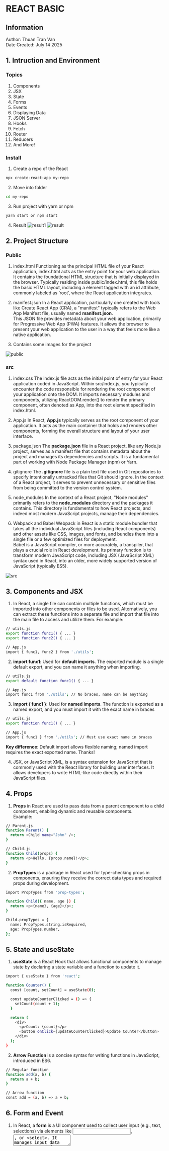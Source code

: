 # REACT BASIC

## Information
Author: Thuan Tran Van     
Date Created: July 14 2025

## 1. Intruction and Environment
### Topics
1. Components
2. JSX
3. State
4. Forms
5. Events
6. Displaying Data
7. JSON Server
8. Hooks
9. Fetch
10. Router
11. Reducers
12. And More!

### Install
1. Create a repo of the React
```bash
npx create-react-app my-repo
```
2. Move into folder
```bash
cd my-repo
```
3. Run project with yarn or npm
```bash
yarn start or npm start
```
4. Result
![result1](public/result1.png)
![result](public/result.png)

## 2. Project Structure
### Public
1. index.html
Functioning as the principal HTML file of your React application, index.html acts as the entry point for your web application. It contains the foundational HTML structure that is initially displayed in the browser. Typically residing inside public/index.html, this file holds the basic HTML layout, including a element tagged with an id attribute, commonly labeled as ‘root’, where the React application integrates.

2. manifest.json
In a React application, particularly one created with tools like Create React App (CRA), a "manifest" typically refers to the Web App Manifest file, usually named **manifest.json**.     
This JSON file provides metadata about your web application, primarily for Progressive Web App (PWA) features. It allows the browser to present your web application to the user in a way that feels more like a native application.

3. Contains some images for the project
      
![public](public/public.png)


### src
1. index.css
The index.js file acts as the initial point of entry for your React application coded in JavaScript. Within src/index.js, you typically encounter the code responsible for rendering the root component of your application onto the DOM. It imports necessary modules and components, utilizing ReactDOM.render() to render the primary component, often denoted as App, into the root element specified in index.html.

2. App.js
In React, **App.js** typically serves as the root component of your application. It acts as the main container that holds and renders other components, forming the overall structure and layout of your user interface.

3. package.json
The **package.json** file in a React project, like any Node.js project, serves as a manifest file that contains metadata about the project and manages its dependencies and scripts. It is a fundamental part of working with Node Package Manager (npm) or Yarn.

4. gitignore
The **.gitignore** file is a plain text file used in Git repositories to specify intentionally untracked files that Git should ignore. In the context of a React project, it serves to prevent unnecessary or sensitive files from being committed to the version control system.

5. node_modules
In the context of a React project, "Node modules" primarily refers to the **node_modules** directory and the packages it contains. This directory is fundamental to how React projects, and indeed most modern JavaScript projects, manage their dependencies.

6. Webpack and Babel
Webpack in React is a static module bundler that takes all the individual JavaScript files (including React components) and other assets like CSS, images, and fonts, and bundles them into a single file or a few optimized files for deployment.      
Babel is a JavaScript compiler, or more accurately, a transpiler, that plays a crucial role in React development. Its primary function is to transform modern JavaScript code, including JSX (JavaScript XML) syntax used in React, into an older, more widely supported version of JavaScript (typically ES5).   
      
![src](public/src.png)  

## 3. Components and JSX
1. In React, a single file can contain multiple functions, which must be imported into other components or files to be used. Alternatively, you can extract these functions into a separate file and import that file into the main file to access and utilize them. For example:
```bash
// utils.js
export function func1() { ... }
export function func2() { ... }

// App.js
import { func1, func2 } from './utils';
```

2. **import func1**: Used for **default imports**. The exported module is a single default export, and you can name it anything when importing.
```bash
// utils.js
export default function func1() { ... }

// App.js
import func1 from './utils'; // No braces, name can be anything
```

3. **import { func1 }**: Used for **named imports**. The function is exported as a named export, and you must import it with the exact name in braces
```bash
// utils.js
export function func1() { ... }

// App.js
import { func1 } from './utils'; // Must use exact name in braces
```
**Key difference**: Default import allows flexible naming; named import requires the exact exported name. Thanks!

4. JSX, or JavaScript XML, is a syntax extension for JavaScript that is commonly used with the React library for building user interfaces. It allows developers to write HTML-like code directly within their JavaScript files. 

## 4. Props
1. **Props** in React are used to pass data from a parent component to a child component, enabling dynamic and reusable components.   
Example:
```bash
// Parent.js
function Parent() {
  return <Child name="John" />;
}

// Child.js
function Child(props) {
  return <p>Hello, {props.name}!</p>;
}
```

2. **PropTypes** is a package in React used for type-checking props in components, ensuring they receive the correct data types and required props during development.
```bash
import PropTypes from 'prop-types';

function Child({ name, age }) {
  return <p>{name}, {age}</p>;
}

Child.propTypes = {
  name: PropTypes.string.isRequired,
  age: PropTypes.number,
};
```

## 5. State and useState
1. **useState** is a React Hook that allows functional components to manage state by declaring a state variable and a function to update it.
```bash
import { useState } from 'react';

function Counter() {
  const [count, setCount] = useState(0);

  const updateCounterClicked = () => {
    setCount(count + 1);
  }

  return (
    <div>
      <p>Count: {count}</p>
      <button onClick={updateCounterClicked}>Update Counter</button>
    </div>
  );
}
```

2. **Arrow Function** is a concise syntax for writing functions in JavaScript, introduced in ES6.
```bash
// Regular function
function add(a, b) {
  return a + b;
}

// Arrow function
const add = (a, b) => a + b;
```

## 6. Form and Event
1. In React, a **form** is a UI component used to collect user input (e.g., text, selections) via elements like <input>, <textarea>, or <select>. It manages input data using state (often with useState) and handles submission with event handlers.      

2. In React, an **event** is a user or system action (e.g., click, input change, key press) handled by event handlers in components, typically passed as props or defined in JSX using camelCase attributes (e.g., onClick, onChange).      

![result2](public/result2.png) 
